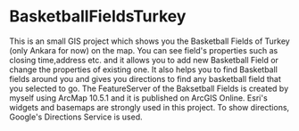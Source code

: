 # BasketballFieldsTurkey
This is an small GIS project which shows you the Basketball Fields of Turkey (only Ankara for now) on the map. You can see field's properties such as closing time,address etc. and it allows you to add new Basketball Field or change the properties of existing one. It also helps you to find Basketball fields around you and gives you directions to find any basketball field that you selected to go.
The FeatureServer of the Baksetball Fields is created by myself using ArcMap 10.5.1 and it is published on ArcGIS Online. Esri's widgets and basemaps are strongly used in this project. To show directions, Google's Directions Service is used.   
